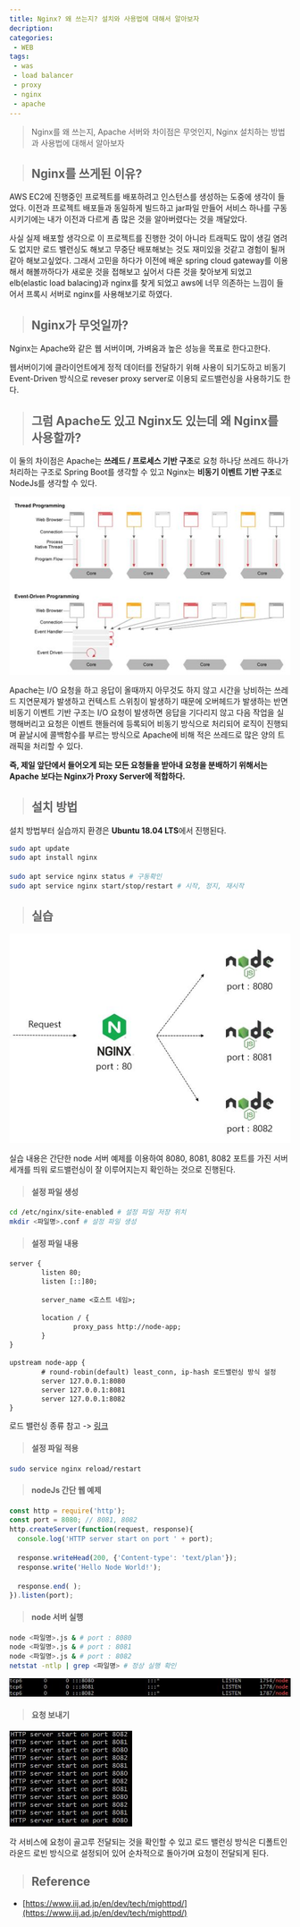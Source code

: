 ```yaml
---
title: Nginx? 왜 쓰는지? 설치와 사용법에 대해서 알아보자
decription:
categories:
 - WEB
tags:
 - was
 - load balancer
 - proxy
 - nginx
 - apache
---
```


> Nginx를 왜 쓰는지, Apache 서버와 차이점은 무엇인지, Nginx 설치하는 방법과 사용법에 대해서 알아보자

> ## Nginx를 쓰게된 이유?

AWS EC2에 진행중인 프로젝트를 배포하려고 인스턴스를 생성하는 도중에 생각이 들었다. 이전과 프로젝트 배포들과 동일하게 빌드하고 jar파일 만들어 서비스 하나를 구동시키기에는 내가 이전과 다르게 좀 많은 것을 알아버렸다는 것을 깨달았다.

사실 실제 배포할 생각으로 이 프로젝트를 진행한 것이 아니라 트래픽도 많이 생길 염려도 없지만 로드 밸런싱도 해보고 무중단 배포해보는 것도 재미있을 것같고 경험이 될꺼 같아 해보고싶었다. 그래서 고민을 하다가 이전에 배운 spring cloud gateway를 이용해서 해볼까하다가 새로운 것을 접해보고 싶어서 다른 것을 찾아보게 되었고 elb(elastic load balacing)과 nginx를 찾게 되었고 aws에 너무 의존하는 느낌이 들어서 프록시 서버로 nginx를 사용해보기로 하였다.

> ## Nginx가 무엇일까?

Nginx는 Apache와 같은 웹 서버이며, 가벼움과 높은 성능을 목표로 한다고한다.

웹서버이기에 클라이언트에게 정적 데이터를 전달하기 위해 사용이 되기도하고 비동기 Event-Driven 방식으로 reveser proxy server로 이용되 로드밸런싱을 사용하기도 한다.

> ## 그럼 Apache도 있고 Nginx도 있는데 왜 Nginx를 사용할까?

이 둘의 차이점은 Apache는 **쓰레드 / 프로세스 기반 구조**로 요청 하나당 쓰레드 하나가 처리하는 구조로 Spring Boot를 생각할 수 있고 Nginx는 **비동기 이벤트 기반 구조**로 NodeJs를 생각할 수 있다.

![threadeventdriven](/assets/postImages/NginxConcept/threadeventdriven.JPG)

Apache는 I/O 요청을 하고 응답이 올때까지 아무것도 하지 않고 시간을 낭비하는 쓰레드 지연문제가 발생하고 컨텍스트 스위칭이 발생하기 때문에 오버헤드가 발생하는 반면 비동기 이벤트 기반 구조는 I/O 요청이 발생하면 응답을 기다리지 않고 다음 작업을 실행해버리고 요청은 이벤트 핸들러에 등록되어 비동기 방식으로 처리되어 로직이 진행되며 끝날시에 콜백함수를 부르는 방식으로 Apache에 비해 적은 쓰레드로 많은 양의 트래픽을 처리할 수 있다.

**즉, 제일 앞단에서 들어오게 되는 모든 요청들을 받아내 요청을 분배하기 위해서는 Apache 보다는 Nginx가 Proxy Server에 적합하다.**

> ## 설치 방법

설치 방법부터 실습까지 환경은 **Ubuntu 18.04 LTS**에서 진행된다.

``` bash
sudo apt update
sudo apt install nginx

sudo apt service nginx status # 구동확인
sudo apt service nginx start/stop/restart # 시작, 정지, 재시작
```

> ## 실습

![nginxarchitecture](/assets/postImages/NginxConcept/nginxarchitecture.JPG)

실습 내용은 간단한 node 서버 예제를 이용하여 8080, 8081, 8082 포트를 가진 서버 세개를 띄워 로드밸런싱이 잘 이루어지는지 확인하는 것으로 진행된다.

> #### 설정 파일 생성

``` bash
cd /etc/nginx/site-enabled # 설정 파일 저장 위치
mkdir <파일명>.conf # 설정 파일 생성
```

> #### 설정 파일 내용

``` nginx
server {
        listen 80;
        listen [::]80;

        server_name <호스트 네임>;

        location / {
                proxy_pass http://node-app;
        }
}

upstream node-app {
        # round-robin(default) least_conn, ip-hash 로드밸런싱 방식 설정
        server 127.0.0.1:8080
        server 127.0.0.1:8081
        server 127.0.0.1:8082
}
```

로드 밸런싱 종류 참고 -> [링크](https://docs.nginx.com/nginx/admin-guide/load-balancer/http-load-balancer/)

> #### 설정 파일 적용

``` bash
sudo service nginx reload/restart
```

> #### nodeJs 간단 웹 예제

``` js
const http = require('http');
const port = 8080; // 8081, 8082
http.createServer(function(request, response){
  console.log('HTTP server start on port ' + port);

  response.writeHead(200, {'Content-type': 'text/plan'});
  response.write('Hello Node World!');

  response.end( );
}).listen(port);
```

> #### node 서버 실행

``` bash
node <파일명>.js & # port : 8080
node <파일명>.js & # port : 8081
node <파일명>.js & # port : 8082
netstat -ntlp | grep <파일명> # 정상 실행 확인
```

![nodePort3](/assets/postImages/NginxConcept/nodePort3.JPG)

> #### 요청 보내기

![nginxloadbalance](/assets/postImages/NginxConcept/nginxloadbalance.JPG)

각 서비스에 요청이 골고루 전달되는 것을 확인할 수 있고 로드 밸런싱 방식은 디폴트인 라운드 로빈 방식으로 설정되어 있어 순차적으로 돌아가며 요청이 전달되게 된다.

> ## Reference

- [https://www.iij.ad.jp/en/dev/tech/mighttpd/](https://www.iij.ad.jp/en/dev/tech/mighttpd/)
